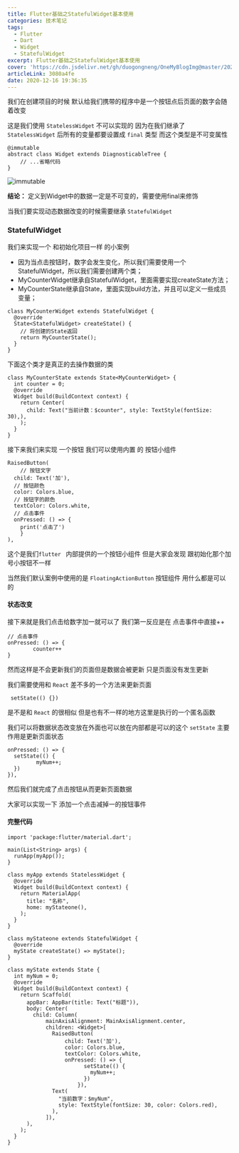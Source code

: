 ```yaml
---
title: Flutter基础之StatefulWidget基本使用
categories: 技术笔记
tags:
  - Flutter
  - Dart
  - Widget
  - StatefulWidget
excerpt: Flutter基础之StatefulWidget基本使用
cover: 'https://cdn.jsdelivr.net/gh/duogongneng/OneMyBlogImg@master/20201216195510.png'
articleLink: 3080a4fe
date: 2020-12-16 19:36:35
---
```


我们在创建项目的时候 默认给我们携带的程序中是一个按钮点后页面的数字会随着改变

这是我们使用 `StatelessWidget` 不可以实现的 因为在我们继承了`StatelessWidget` 后所有的变量都要设置成 `final` 类型 而这个类型是不可变属性

```
@immutable
abstract class Widget extends DiagnosticableTree {
	// ...省略代码
}
```

![immutable](https://cdn.jsdelivr.net/gh/duogongneng/OneMyBlogImg@master/image-20201216194027195.png)

**结论：** 定义到Widget中的数据一定是不可变的，需要使用final来修饰

当我们要实现动态数据改变的时候需要继承 `StatefulWidget`

### StatefulWidget

我们来实现一个 和初始化项目一样 的小案例

- 因为当点击按钮时，数字会发生变化，所以我们需要使用一个StatefulWidget，所以我们需要创建两个类；
- MyCounterWidget继承自StatefulWidget，里面需要实现createState方法；
- MyCounterState继承自State，里面实现build方法，并且可以定义一些成员变量；

```
class MyCounterWidget extends StatefulWidget {
  @override
  State<StatefulWidget> createState() {
    // 将创建的State返回
    return MyCounterState();
  }
}
```

下面这个类才是真正的去操作数据的类

```
class MyCounterState extends State<MyCounterWidget> {
  int counter = 0;
  @override
  Widget build(BuildContext context) {
    return Center(
      child: Text("当前计数：$counter", style: TextStyle(fontSize: 30),),
    );
  }
}
```

接下来我们来实现 一个按钮 我们可以使用内置 的 按钮小组件 

```
RaisedButton(
	// 按钮文字
  child: Text('加'),
  // 按钮颜色
  color: Colors.blue,
  // 按钮字的颜色
  textColor: Colors.white,
  // 点击事件
  onPressed: () => {
    print('点击了')
	}
),
```

这个是我们`flutter ` 内部提供的一个按钮小组件 但是大家会发现 跟初始化那个加号小按钮不一样

当然我们默认案例中使用的是 `FloatingActionButton` 按钮组件 用什么都是可以 的

#### 状态改变

接下来就是我们点击给数字加一就可以了 我们第一反应是在 点击事件中直接++

```
// 点击事件
onPressed: () => {
		counter++
}
```

然而这样是不会更新我们的页面但是数据会被更新 只是页面没有发生更新

我们需要使用和 `React` 差不多的一个方法来更新页面

```
 setState(() {})
```

是不是和 `React` 的很相似 但是也有不一样的地方这里是执行的一个匿名函数

我们可以将数据状态改变放在外面也可以放在内部都是可以的这个 `setState` 主要作用是更新页面状态

```
onPressed: () => {
  setState(() {
 		 myNum++;
  })
}),
```

然后我们就完成了点击按钮从而更新页面数据

大家可以实现一下 添加一个点击减掉一的按钮事件

#### 完整代码

```
import 'package:flutter/material.dart';

main(List<String> args) {
  runApp(myApp());
}

class myApp extends StatelessWidget {
  @override
  Widget build(BuildContext context) {
    return MaterialApp(
      title: "名称",
      home: myStateone(),
    );
  }
}

class myStateone extends StatefulWidget {
  @override
  myState createState() => myState();
}

class myState extends State {
  int myNum = 0;
  @override
  Widget build(BuildContext context) {
    return Scaffold(
      appBar: AppBar(title: Text("标题")),
      body: Center(
        child: Column(
            mainAxisAlignment: MainAxisAlignment.center,
            children: <Widget>[
              RaisedButton(
                  child: Text('加'),
                  color: Colors.blue,
                  textColor: Colors.white,
                  onPressed: () => {
                        setState(() {
                          myNum++;
                        })
                      }),
              Text(
                "当前数字：$myNum",
                style: TextStyle(fontSize: 30, color: Colors.red),
              ),
            ]),
      ),
    );
  }
}

```

